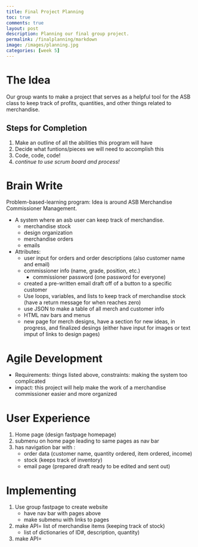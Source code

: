 ```yaml
---
title: Final Project Planning
toc: true
comments: true
layout: post
description: Planning our final group project.
permalink: /finalplanning/markdown
image: /images/planning.jpg
categories: [week 5]
---
```


# The Idea

Our group wants to make a project that serves as a helpful tool for the ASB class to keep track of profits, quantities, and other things related to merchandise. 

## Steps for Completion
1. Make an outline of all the abilities this program will have
2. Decide what funtions/pieces we will need to accomplish this
3. Code, code, code!
4. *continue to use scrum board and process!*

# Brain Write

Problem-based-learning program: Idea is around ASB Merchandise Commissioner Management. 
- A system where an asb user can keep track of merchandise.
   - merchandise stock
   - design organization
   - merchandise orders
   - emails
- Attributes:
   - user input for orders and order descriptions (also customer name and email)
   - commissioner info (name, grade, position, etc.)
     - commissioner password (one password for everyone)
   - created a pre-written email draft off of a button to a specific customer
   - Use loops, variables, and lists to keep track of merchandise stock (have a return message for when reaches zero)
   - use JSON to make a table of all merch and customer info
   - HTML nav bars and menus
   - new page for merch designs, have a section for new ideas, in progress, and finalized desings (either have input for images or text imput of links to design pages)



# Agile Development

- Requirements: things listed above, constraints: making the system too complicated
- impact: this project will help make the work of a merchandise commissioner easier and more organized



# User Experience

1. Home page (design fastpage homepage)
2. submenu on home page leading to same pages as nav bar
3. has navigation bar with :
   - order data (customer name, quantity ordered, item ordered, income)
   - stock (keeps track of inventory)
   - email page (prepared draft ready to be edited and sent out)


# Implementing 

1. Use group fastpage to create website 
   - have nav bar with pages above
   - make submenu with links to pages
2. make API= list of merchandise items (keeping track of stock)
   - list of dictionaries of ID#, description, quantity)
3. make API= 